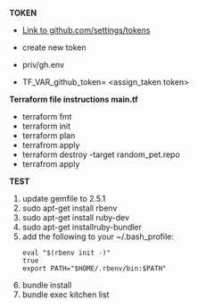 **TOKEN**
- [Link to github.com/settings/tokens](https://github.com/settings/tokens)

- create new token
- priv/gh.env
- TF_VAR_github_token= <assign_taken token>

**Terraform file instructions main.tf**
- terraform fmt
- terraform init
- terraform plan
- terrafrom apply
- terraform destroy -target random_pet.repo
- terrafrom apply



**TEST**
1. update gemfile to 2.5.1 
2. sudo apt-get install rbenv 
3. sudo apt-get install ruby-dev 
4. sudo apt-get installruby-bundler
5. add the following to your ~/.bash_profile:
	```
	eval "$(rbenv init -)"
	true
	export PATH="$HOME/.rbenv/bin:$PATH"
	```
6. bundle install
7. bundle exec kitchen list

